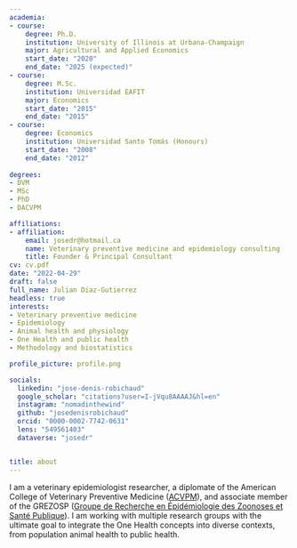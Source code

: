 ```yaml
---
academia:
- course:
    degree: Ph.D.
    institution: University of Illinois at Urbana-Champaign
    major: Agricultural and Applied Economics
    start_date: "2020"
    end_date: "2025 (expected)"
- course:
    degree: M.Sc.
    institution: Universidad EAFIT
    major: Economics
    start_date: "2015"
    end_date: "2015"
- course:
    degree: Economics
    institution: Universidad Santo Tomás (Honours)
    start_date: "2008"
    end_date: "2012"
    
degrees: 
- DVM
- MSc
- PhD
- DACVPM

affiliations:
- affiliation:
    email: josedr@hotmail.ca
    name: Veterinary preventive medicine and epidemiology consulting
    title: Founder & Principal Consultant
cv: cv.pdf
date: "2022-04-29"
draft: false
full_name: Julian Diaz-Gutierrez
headless: true
interests:
- Veterinary preventive medicine
- Epidemiology
- Animal health and physiology
- One Health and public health 
- Methodology and biostatistics

profile_picture: profile.png

socials:
  linkedin: "jose-denis-robichaud"
  google_scholar: "citations?user=I-jVqu8AAAAJ&hl=en"
  instagram: "nomadinthewind"
  github: "josedenisrobichaud" 
  orcid: "0000-0002-7742-0631"
  lens: "549561403"
  dataverse: "josedr"


title: about
---
```


I am a veterinary epidemiologist researcher, a diplomate of the American College of Veterinary Preventive Medicine ([ACVPM](https://acvpm.org/default.aspx)), and associate member of the GREZOSP ([Groupe de Recherche en Épidémiologie des Zoonoses et Santé Publique](http://grezosp.com)). I am working with multiple research groups with the ultimate goal to integrate the One Health concepts into diverse contexts, from population animal health to public health. 

